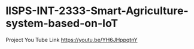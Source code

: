 # llSPS-INT-2333-Smart-Agriculture-system-based-on-IoT
Project You Tube Link 
https://youtu.be/YH6JHppqtnY


